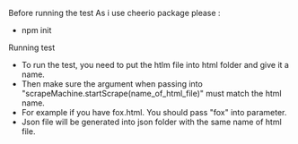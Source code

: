 Before running the test
As i use cheerio package please :

- npm init

Running test

- To run the test, you need to put the htlm file into html folder and give it a name.
- Then make sure the argument when passing into "scrapeMachine.startScrape(name_of_html_file)" must match the html name.
- For example if you have fox.html. You should pass "fox" into parameter.
- Json file will be generated into json folder with the same name of html file.
